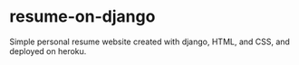 # resume-on-django
Simple personal resume website created with django, HTML, and CSS, and deployed on heroku. 
